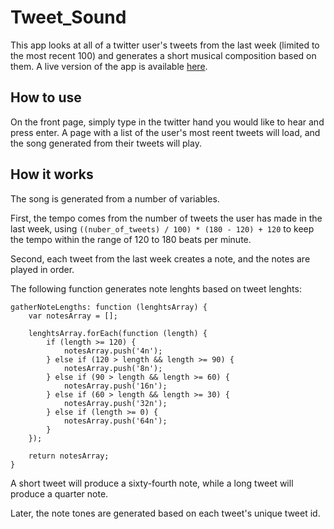 # Tweet_Sound

This app looks at all of a twitter user's tweets from the last week (limited to the most recent 100) and generates a short musical composition based on them. A live version of the app is available [here](https://safe-harbor-47098.herokuapp.com/).

## How to use

On the front page, simply type in the twitter hand you would like to hear and press enter. A page with a list of the user's most reent tweets will load, and the song generated from their tweets will play.

## How it works

The song is generated from a number of variables.

First, the tempo comes from the number of tweets the user has made in the last week, using `((nuber_of_tweets) / 100) * (180 - 120) + 120` to keep the tempo within the range of 120 to 180 beats per minute.

Second, each tweet from the last week creates a note, and the notes are played in order.

The following function generates note lenghts based on tweet lenghts:

	gatherNoteLengths: function (lenghtsArray) {
		var notesArray = [];

		lenghtsArray.forEach(function (length) {
			if (length >= 120) {
				notesArray.push('4n');
			} else if (120 > length && length >= 90) {
				notesArray.push('8n');
			} else if (90 > length && length >= 60) {
				notesArray.push('16n');
			} else if (60 > length && length >= 30) {
				notesArray.push('32n');
			} else if (length >= 0) {
				notesArray.push('64n');
			}
		});

		return notesArray;
	}
	
A short tweet will produce a sixty-fourth note, while a long tweet will produce a quarter note.

Later, the note tones are generated based on each tweet's unique tweet id.
